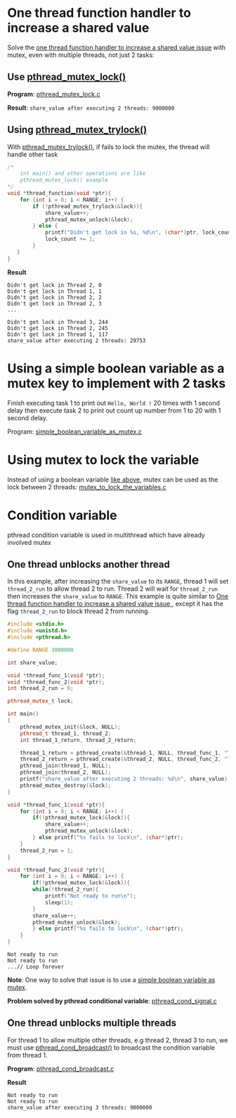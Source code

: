 # One thread function handler to increase a shared value
Solve the [one thread function handler to increase a shared value issue](https://github.com/TranPhucVinh/C/blob/master/Physical%20layer/Thread/Documents/Race%20condition.md#one-thread-function-handler-to-increase-a-shared-value) with mutex, even with multiple threads, not just 2 tasks:
## Use [pthread_mutex_lock()](API.md#pthread_mutex_lock)

**Program**: [pthread_mutex_lock.c](https://github.com/TranPhucVinh/C/blob/master/Physical%20layer/Thread/src/pthread_mutex_lock.c)

**Result**: ``share_value after executing 2 threads: 9000000``
## Using [pthread_mutex_trylock()](API.md#pthread_mutex_trylock)

With [pthread_mutex_trylock()](../API.md#pthread_mutex_trylock), if fails to lock the mutex, the thread will handle other task

```c
/*
    int main() and other operations are like 
    pthread_mutex_lock() example
*/
void *thread_function(void *ptr){
	for (int i = 0; i < RANGE; i++) {
      	if (!pthread_mutex_trylock(&lock)){
			share_value++;
			pthread_mutex_unlock(&lock);
		} else {
			printf("Didn't get lock in %s, %d\n", (char*)ptr, lock_count);
			lock_count += 1;
		}
   }   
}
```
**Result**

```
Didn't get lock in Thread 2, 0
Didn't get lock in Thread 1, 1
Didn't get lock in Thread 2, 2
Didn't get lock in Thread 2, 3
...

Didn't get lock in Thread 3, 244
Didn't get lock in Thread 2, 245
Didn't get lock in Thread 1, 117
share_value after executing 2 threads: 29753
```

# Using a simple boolean variable as a mutex key to implement with 2 tasks

Finish executing task 1 to print out ``Hello, World !`` 20 times with 1 second delay then execute task 2 to print out count up number from 1 to 20 with 1 second delay.

Program: [simple_boolean_variable_as_mutex.c](src/simple_boolean_variable_as_mutex.c)

# Using mutex to lock the variable

Instead of using a boolean variable [like above](#using-a-simple-boolean-variable-as-a-mutex-key-to-implement-with-2-tasks), mutex can be used as the lock between 2 threads: [mutex_to_lock_the_variables.c](src/mutex_to_lock_the_variables.c)

# Condition variable
pthread condition variable is used in multithread which have already involved mutex
## One thread unblocks another thread
In this example, after increasing the ``share_value`` to its ``RANGE``, thread 1 will set ``thread_2_run`` to allow thread 2 to run. Thread 2 will wait for ``thread_2_run`` then increases the ``share_value`` to ``RANGE``. This example is quite similar to [One thread function handler to increase a shared value issue
](#one-thread-function-handler-to-increase-a-share-value-issue), except it has the flag ``thread_2_run`` to block thread 2 from running.

```cpp
#include <stdio.h>
#include <unistd.h>
#include <pthread.h>

#define RANGE 3000000

int share_value;

void *thread_func_1(void *ptr);
void *thread_func_2(void *ptr);
int thread_2_run = 0;

pthread_mutex_t lock;

int main()
{  
	pthread_mutex_init(&lock, NULL);
	pthread_t thread_1, thread_2;
	int thread_1_return, thread_2_return;

	thread_1_return = pthread_create(&thread_1, NULL, thread_func_1, "Thread 1");
    thread_2_return = pthread_create(&thread_2, NULL, thread_func_2, "Thread 2");
	pthread_join(thread_1, NULL);
    pthread_join(thread_2, NULL);
    printf("share_value after executing 2 threads: %d\n", share_value);
	pthread_mutex_destroy(&lock);
}

void *thread_func_1(void *ptr){
	for (int i = 0; i < RANGE; i++) {
		if(!pthread_mutex_lock(&lock)){
			share_value++;
			pthread_mutex_unlock(&lock);
		} else printf("%s fails to lock\n", (char*)ptr);
    }   
    thread_2_run = 1;
}

void *thread_func_2(void *ptr){
    for (int i = 0; i < RANGE; i++) {
        if(!pthread_mutex_lock(&lock)){
        while(!thread_2_run){
            printf("Not ready to run\n");
            sleep(1);
        }
        share_value++;
        pthread_mutex_unlock(&lock);
        } else printf("%s fails to lock\n", (char*)ptr);
    }
}
```
```
Not ready to run
Not ready to run
...// Loop forever
```
**Note**: One way to solve that issue is to use a [simple boolean variable as mutex](simple_boolean_variable_as_mutex.c).

**Problem solved by pthread conditional variable**: [pthread_cond_signal.c](pthread_cond_signal.c)

## One thread unblocks multiple threads
For thread 1 to allow multiple other threads, e.g thread 2, thread 3 to run, we must use [pthread_cond_broadcast()]() to broadcast the condition variable from thread 1.

**Program**: [pthread_cond_broadcast.c](pthread_cond_broadcast.c)

**Result**
```
Not ready to run
Not ready to run
share_value after executing 3 threads: 9000000
```
